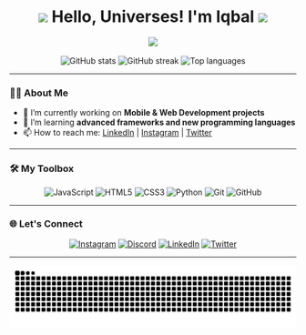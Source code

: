 <h1 align="center">
  <img src="https://media.giphy.com/media/hvRJCLFzcasrR4ia7z/giphy.gif" width="30"> 
  Hello, Universes! I'm Iqbal
  <img src="https://media.giphy.com/media/hvRJCLFzcasrR4ia7z/giphy.gif" width="30">
</h1>

<p align="center">
  <img src="https://readme-typing-svg.herokuapp.com?font=Fira+Code&color=%23F75C7E&center=true&vCenter=true&width=500&lines=Mobile+%26+Web+Developer+%7C+Tech+Enthusiast;Lifelong+Learner+%7C+Problem+Solver;Building+Impactful+Projects+with+Code+💻;Welcome+to+My+Digital+Universe+🌌" />
</p>

<div align="center">
  <img src="https://github-readme-stats.vercel.app/api?username=Iqbaw&show_icons=true&count_private=true&theme=radical" height="180" alt="GitHub stats"/>
  <img src="https://streak-stats.demolab.com?user=Iqbaw&theme=radical&hide_border=true" height="180" alt="GitHub streak"/>
  <img src="https://github-readme-stats.vercel.app/api/top-langs?username=Iqbaw&layout=compact&langs_count=8&theme=radical&hide_border=true" height="180" alt="Top languages"/>
</div>

---

### 👨‍💻 About Me
- 🔭 I’m currently working on **Mobile & Web Development projects**
- 🌱 I’m learning **advanced frameworks and new programming languages**
- 📫 How to reach me: [LinkedIn](https://linkedin.com/in/iqbalalbatmi) | [Instagram](https://instagram.com/ibbat.alqalmi) | [Twitter](https://twitter.com/albatmee)

---

### 🛠️ My Toolbox
<div align="center">
  <img src="https://cdn.jsdelivr.net/gh/devicons/devicon/icons/javascript/javascript-original.svg" height="40" alt="JavaScript"/>
  <img src="https://cdn.jsdelivr.net/gh/devicons/devicon/icons/html5/html5-original.svg" height="40" alt="HTML5"/>
  <img src="https://cdn.jsdelivr.net/gh/devicons/devicon/icons/css3/css3-original.svg" height="40" alt="CSS3"/>
  <img src="https://cdn.jsdelivr.net/gh/devicons/devicon/icons/python/python-original.svg" height="40" alt="Python"/>
  <img src="https://cdn.jsdelivr.net/gh/devicons/devicon/icons/git/git-original.svg" height="40" alt="Git"/>
  <img src="https://cdn.jsdelivr.net/gh/devicons/devicon/icons/github/github-original.svg" height="40" alt="GitHub"/>
</div>

---

### 🌐 Let's Connect
<div align="center">
  <a href="https://instagram.com/ibbat.alqalmi"><img src="https://img.shields.io/badge/Instagram-E4405F?style=for-the-badge&logo=instagram&logoColor=white" alt="Instagram"/></a>
  <a href="https://discordapp.com/users/elbatmee"><img src="https://img.shields.io/badge/Discord-7289DA?style=for-the-badge&logo=discord&logoColor=white" alt="Discord"/></a>
  <a href="https://linkedin.com/in/iqbalalbatmi"><img src="https://img.shields.io/badge/LinkedIn-0077B5?style=for-the-badge&logo=linkedin&logoColor=white" alt="LinkedIn"/></a>
  <a href="https://twitter.com/albatmee"><img src="https://img.shields.io/badge/Twitter-1DA1F2?style=for-the-badge&logo=twitter&logoColor=white" alt="Twitter"/></a>
</div>

---

![Snake animation](https://raw.githubusercontent.com/apocalcrk/apocalcrk/output/snake.svg)
